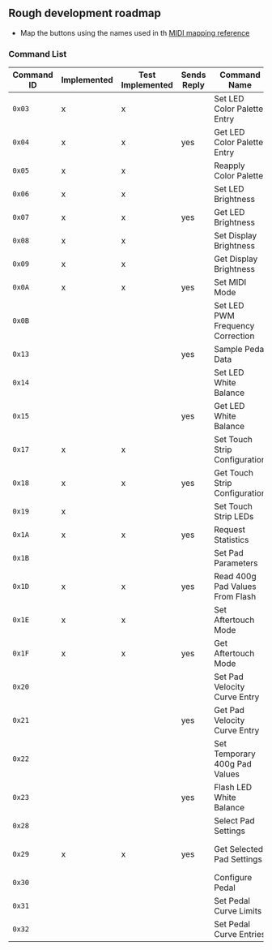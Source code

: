 ## Rough development roadmap

- Map the buttons using the names used in th [MIDI mapping reference](https://github.com/Ableton/push-interface/blob/master/doc/AbletonPush2MIDIDisplayInterface.asc#23-midi-mapping)





### Command List
|Command ID|Implemented|Test Implemented|Sends Reply|Command Name|[Chapter](https://github.com/Ableton/push-interface/blob/master/doc/AbletonPush2MIDIDisplayInterface.asc)|
|----------|------|-----------|-----------|------------|-------|
|`0x03` | x | x |   |Set LED Color Palette Entry  |RGB LED Color Processing
|`0x04` | x | x |yes|Get LED Color Palette Entry | RGB LED Color Processing
|`0x05` | x | x |   |Reapply Color Palette | RGB LED Color Processing
|`0x06` | x | x |   |Set LED Brightness   |Global LED Brightness
|`0x07` | x | x |yes|Get LED Brightness | Global LED Brightness
|`0x08` | x | x |   |Set Display Brightness |Display Backlight
|`0x09` | x | x |   |Get Display Brightness |Display Backlight
|`0x0A` | x | x |yes|Set MIDI Mode |MIDI Mode
|`0x0B` |   |   |   |Set LED PWM Frequency Correction |PWM Frequency
|`0x13` |   |   |yes|Sample Pedal Data |Pedal Sampling
|`0x14` |   |   |   |Set LED White Balance  |White Balance
|`0x15` |   |   |yes|Get LED White Balance|White Balance
|`0x17` | x | x |   |Set Touch Strip Configuration  |Touch Strip
|`0x18` | x | x |yes|Get Touch Strip Configuration|Touch Strip
|`0x19` | x |   |   |Set Touch Strip LEDs|Touch Strip
|`0x1A` | x | x |yes|Request Statistics |Statistics
|`0x1B` |   |   |   |Set Pad Parameters |Pad Parameters (aftertouch thresholds)
|`0x1D` | x | x |yes|Read 400g Pad Values From Flash |Individual Pad Calibration (get400gPadValuesForScene, get400gPadValues)
|`0x1E` | x | x |   |Set Aftertouch Mode |Aftertouch
|`0x1F` | x | x |yes|Get Aftertouch Mode|Aftertouch
|`0x20` |   |   |   |Set Pad Velocity Curve Entry |Velocity Curve
|`0x21` |   |   |yes|Get Pad Velocity Curve Entry|Velocity Curve
|`0x22` |   |   |   |Set Temporary 400g Pad Values |Individual Pad Calibration
|`0x23` |   |   |yes|Flash LED White Balance|White Balance
|`0x28` |   |   |   |Select Pad Settings |Pad Settings
|`0x29` | x | x |yes|Get Selected Pad Settings|Pad Settings (getPadSensitivitySettings, getSelectedPadSensitivity)
|`0x30` |   |   |   |Configure Pedal |Pedal Configuration
|`0x31` |   |   |   |Set Pedal Curve Limits|Pedal Configuration
|`0x32` |   |   |   |Set Pedal Curve Entries|Pedal Configuration
